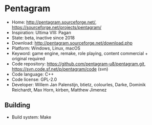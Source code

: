 # Pentagram

- Home: http://pentagram.sourceforge.net/, https://sourceforge.net/projects/pentagram/
- Inspiration: Ultima VIII: Pagan
- State: beta, inactive since 2018
- Download: http://pentagram.sourceforge.net/download.php
- Platform: Windows, Linux, macOS
- Keyword: game engine, remake, role playing, content commercial + original required
- Code repository: https://github.com/pentagram-u8/pentagram.git, https://svn.code.sf.net/p/pentagram/code (svn)
- Code language: C++
- Code license: GPL-2.0
- Developer: Willem Jan Palenstijn, btietz, colourles, Darke, Dominik Reichardt, Max Horn, kirben, Matthew Jimenez

## Building

- Build system: Make
